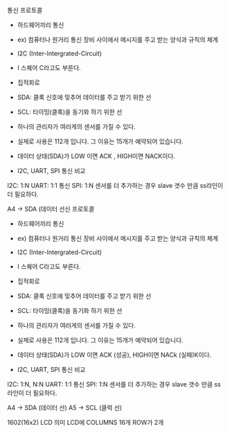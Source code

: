 통신 프로토콜
- 하드웨어끼리 통신
- ex) 컴퓨터나 원거리 통신 장비 사이에서 메시지를 주고 받는 양식과 규칙의 체계

- I2C (Inter-Intergrated-Circuit)
- I 스퀘어 C라고도 부른다.
- 집적회로
- SDA: 클록 신호에 밎추어 데이터를 주고 받기 위한 선
- SCL: 타이밍(클록)을 동기화 하기 위한 선

- 하나의 관리자가 여러게의 센서를 가질 수 있다.
- 실제로 사용은 112개 입니다. 그 이유는 15개가 예약되어 있습니다.
- 데이터 상태(SDA)가 LOW 이면 ACK , HIGH이면 NACK이다.

- I2C, UART, SPI 통신 비교

I2C: 1:N
UART: 1:1 통신
SPI: 1:N 센서를 더 추가하는 경우 slave 갯수 만큼  ss라인이 더 필요하다.


A4 -> SDA (데이터 선신 프로토콜
- 하드웨어끼리 통신
- ex) 컴퓨터나 원거리 통신 장비 사이에서 메시지를 주고 받는 양식과 규칙의 체계

- I2C (Inter-Intergrated-Circuit)
- I 스퀘어 C라고도 부른다.
- 집적회로
- SDA: 클록 신호에 밎추어 데이터를 주고 받기 위한 선
- SCL: 타이밍(클록)을 동기화 하기 위한 선

- 하나의 관리자가 여러게의 센서를 가질 수 있다.
- 실제로 사용은 112개 입니다. 그 이유는 15개가 예약되어 있습니다.
- 데이터 상태(SDA)가 LOW 이면 ACK (성공), HIGH이면 NACk (실패)K이다.

- I2C, UART, SPI 통신 비교

I2C: 1:N, N:N
UART: 1:1 통신
SPI: 1:N 센서를 더 추가하는 경우 slave 갯수 만큼  ss라인이 더 필요하다.

A4 -> SDA (데이터 선)
A5 -> SCL (클럭 선)

1602(16x2) LCD 의미
LCD에 COLUMNS 16개
ROW가 2개




